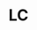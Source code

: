 ---
published:  false
post_id:    2019-03-LC
title:      LC
date_start: 2019-03-02
date_end:   2019-03-05
images:
  - ext:    01.jpg
    width:  2400
    height: 1802
    meta:   Ladera Resort, St. Lucia
  - ext:    00.jpg
    width:  2400
    height: 1802
    meta:   Ladera Resort, St. Lucia
tags:
  - Caribbean
---
